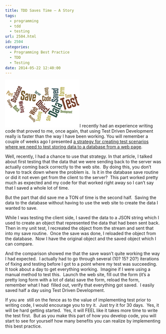 ```yaml
---
title: TDD Saves Time – A Story
tags:
  - programming
  - tdd
  - testing
url: 2504.html
id: 2504
categories:
  - Programming Best Practice
  - TDD
  - Testing
date: 2014-05-22 12:40:00
---
```


![TDDSavesTime_AStory](/uploads/2014/05/TDDSavesTime_AStory.png "TDDSavesTime_AStory")I recently had an experience writing code that proved to me, once again, that using Test Driven Development really is faster than the way I have been working. You will remember a couple of weeks ago I presented [a strategy for creating test scenarios where we need to test storing data to a database from a web page](/automated-web-…tional-testing/). 

<!-- more -->

Well, recently, I had a chance to use that strategy.  In that article, I talked about first testing that the data that we were sending back to the server was actually coming back correctly to the web site.  By doing this, you don’t have to track down where the problem is.  Is it in the database save routine or did it not even get from the client to the server?  This part worked pretty much as expected and my code for that worked right away so I can’t say that I saved a whole lot of time.

But the part that did save me a TON of time is the second half.  Saving the data to the database without having to use the web site to create the data I wanted to save.

While I was testing the client side, I saved the data to a JSON string which I used to create an object that represented the data that had been sent back.  Then in my unit test, I recreated the object from the stream and sent that into my save routine.  Once the save was done, I reloaded the object from the database.  Now I have the original object and the saved object which I can compare.

And the comparison showed me that the save wasn’t quite working the way I had expected.  I actually had to go through several (10? 15? 20?) iterations of fixing and testing before I got to a point where my test was succeeding.  It took about a day to get everything working.  Imagine if I were using a manual method to test this.  Launch the web site, fill out the form (it’s a pretty long form with a lot of data) save the form, reload the form, remember what I had  filled out, verify that everything got saved.  I easily saved half a day using Test Driven Development.

If you are  still on the fence as to the value of implementing test prior to writing code, I would encourage you to try it.  Just try it for 30 days.  Yes, it will be hard getting started.  Yes, it will FEEL like it takes more time to write the test first.  But as you make this part of how you develop code, you will start to see for yourself how many benefits you can realize by implementing this best practice.
